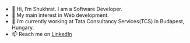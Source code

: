 - 👋 Hi, I’m Shukhrat. I am a Software Developer.
- 👀 My main interest in Web development.
- 🌱 I’m currently working at Tata Consultancy Services(TCS) in Budapest, Hungary.
- 📫 Reach me on [LinkedIn](https://www.linkedin.com/in/shukhrat-tojiev/)

<!---
shukhratojiev/shukhratojiev is a ✨ special ✨ repository because its `README.md` (this file) appears on your GitHub profile.
You can click the Preview link to take a look at your changes.
--->
